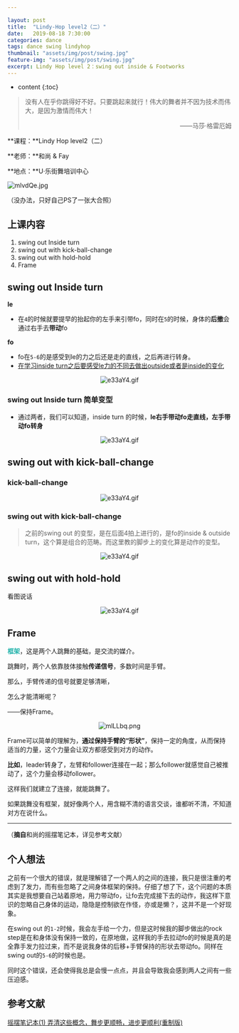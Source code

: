 ```yaml
---

layout: post
title:  "Lindy-Hop level2（二）"
date:   2019-08-18 7:30:00
categories: dance
tags: dance swing lindyhop
thumbnail: "assets/img/post/swing.jpg"
feature-img: "assets/img/post/swing.jpg"
excerpt: Lindy Hop level 2：swing out inside & Footworks 
---
```


* content
{:toc}
> 没有人在乎你跳得好不好。只要跳起来就行！伟大的舞者并不因为技术而伟大，是因为激情而伟大！
>
> <p align="right">——马莎·格雷厄姆　　</p>

**课程：**Lindy Hop level2（二）

**老师：**和尚 & Fay

**地点：**U·乐街舞培训中心

![mlvdQe.jpg](https://s2.ax1x.com/2019/08/19/mlvdQe.jpg)

（没办法，只好自己PS了一张大合照）



## 上课内容

1. swing out Inside turn
3. swing out with kick-ball-change
3. swing out with hold-hold
4. Frame



## swing out Inside turn

**le**

- 在`4`的时候就要提早的抬起你的左手来引带fo，同时在`5`的时候，身体的**后撤**会通过右手去**带动**fo

**fo**

- fo在`5-6`的是感受到le的力之后还是走的直线，之后再进行转身。
- <u>在学习inside turn之后要感受le力的不同去做出outside或者是inside的变化</u>

<center>
<img src="https://jabingu-1259780114.cos.ap-guangzhou.myqcloud.com/blogs/lindyhop2-2/swing%20out%20Inside%20turncom.GIF" alt="e33aY4.gif" border="0">
</center>

### swing out Inside turn 简单变型

- 通过两者，我们可以知道，inside turn 的时候，**le右手带动fo走直线，左手带动fo转身**

<center>
<img src="https://jabingu-1259780114.cos.ap-guangzhou.myqcloud.com/blogs/lindyhop2-2/swing%20out%20Inside%20turn1com.png" alt="e33aY4.gif" border="0">
</center>



## swing out with kick-ball-change

### kick-ball-change

<center>
<img src="https://jabingu-1259780114.cos.ap-guangzhou.myqcloud.com/blogs/lindyhop2-2/kick-ballcom.GIF" alt="e33aY4.gif" border="0">
</center>

### swing out with kick-ball-change

> 之前的swing out 的变型，是在后面4拍上进行的，是fo的inside & outside turn，这个算是组合的范畴。而这里教的脚步上的变化算是动作的变型。

<center>
<img src="https://jabingu-1259780114.cos.ap-guangzhou.myqcloud.com/blogs/lindyhop2-2/swing%20out%20with%20kick-ball-changecom.GIF" alt="e33aY4.gif" border="0">
</center>

## swing out with hold-hold

看图说话

<center>
<img src="https://jabingu-1259780114.cos.ap-guangzhou.myqcloud.com/blogs/lindyhop2-2/swing%20out%20with%20hold-holdcom.GIF" alt="e33aY4.gif" border="0">
</center>



## Frame

<span style="color:LightSeaGreen">**框架**</span>，这是两个人跳舞的基础，是交流的媒介。    

跳舞时，两个人依靠肢体接触**传递信号**，多数时间是手臂。    

那么，手臂传递的信号就要足够清晰，    

怎么才能清晰呢？    

——保持Frame。

<center>
    <img src="https://s2.ax1x.com/2019/08/19/mlLLbq.png" alt="mlLLbq.png" border="0" /></center>

Frame可以简单的理解为，**通过保持手臂的“形状”**，保持一定的角度，从而保持适当的力量，这个力量会让双方都感受到对方的动作。

**比如**，leader转身了，左臂和follower连接在一起；那么follower就感觉自己被推动了，这个力量会移动follower。

这样我们就建立了连接，就能跳舞了。

如果跳舞没有框架，就好像两个人，用含糊不清的语言交谈，谁都听不清，不知道对方在说什么。

----

（**摘自**和尚的摇摆笔记本，详见参考文献）

## 个人想法

之前有一个很大的错误，就是理解错了一个两人的之间的连接，我只是很注重的考虑到了发力，而有些忽略了之间身体框架的保持。仔细了想了下，这个问题的本质其实是我想要自己站着原地，用力带动fo，让fo去完成接下去的动作，我这样下意识的忽略自己身体的运动，隐隐是控制欲在作怪，亦或是懒？，这并不是一个好现象。

在swing out 的`1-2`时候，我会左手给一个力，但是这时候我的脚步做出的rock step是在和身体没有保持一致的，在原地做，这样我的手去拉动fo的时候是真的是全靠手发力拉过来，而不是说我身体的后移+手臂保持的形状去带动fo。同样在swing out的`5-6`的时候也是。

同时这个错误，还会使得我总是会慢一点点，并且会导致我会感到两人之间有一些压迫感。







## 参考文献

[摇摆笔记本(1) 弄清这些概念，舞步更顺畅，进步更顺利(重制版)](https://mp.weixin.qq.com/s/1HELNURG3ojAHiMU9m3uDg)